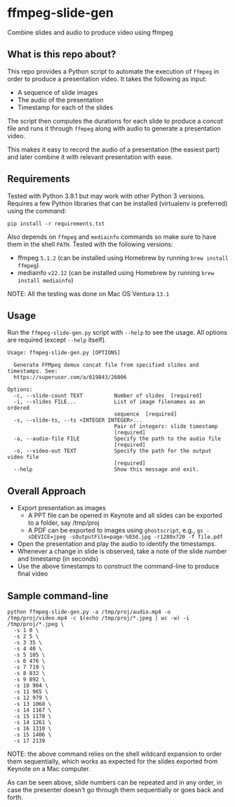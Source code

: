 # ffmpeg-slide-gen

Combine slides and audio to produce video using ffmpeg

## What is this repo about?

This repo provides a Python script to automate the execution of `ffmpeg` in order to produce a presentation video. It takes the following as input:
- A sequence of slide images
- The audio of the presentation
- Timestamp for each of the slides

The script then computes the durations for each slide to produce a *concat* file and runs it through `ffmpeg` along with audio to generate a presentation video.

This makes it easy to record the audio of a presentation (the easiest part) and later combine it with relevant presentation with ease.

## Requirements

Tested with Python 3.9.1 but may work with other Python 3 versions. Requires a few Python libraries that can be installed (virtualenv is preferred) using the command:

```
pip install -r requirements.txt
```

Also depends on `ffmpeg` and `mediainfo` commands so make sure to have them in the shell `PATH`. Tested with the following versions:
- ffmpeg `5.1.2` (can be installed using Homebrew by running `brew install ffmpeg`)
- mediainfo `v22.12` (can be installed using Homebrew by running `brew install mediainfo`)

NOTE: All the testing was done on Mac OS Ventura `13.1`

## Usage

Run the `ffmpeg-slide-gen.py` script with `--help` to see the usage. All options are required (except `--help` itself).

```
Usage: ffmpeg-slide-gen.py [OPTIONS]

  Generate FFMpeg demux concat file from specified slides and timestamps. See:
  https://superuser.com/a/619843/26006

Options:
  -c, --slide-count TEXT          Number of slides  [required]
  -i, --slides FILE...            List of image filenames as an ordered
                                  sequence  [required]
  -s, --slide-ts, --ts <INTEGER INTEGER>...
                                  Pair of integers: slide timestamp
                                  [required]
  -a, --audio-file FILE           Specify the path to the audio file
                                  [required]
  -o, --video-out TEXT            Specify the path for the output video file
                                  [required]
  --help                          Show this message and exit.
```

## Overall Approach

- Export presentation as images
    - A PPT file can be opened in Keynote and all slides can be exported to a folder, say /tmp/proj
    - A PDF can be exported to images using `ghostscript`, e.g., `gs -sDEVICE=jpeg -sOutputFile=page-%03d.jpg -r1280x720 -f file.pdf`
- Open the presentation and play the audio to identify the timestamps.
- Whenever a change in slide is observed, take a note of the slide number and timestamp (in seconds)
- Use the above timestamps to construct the command-line to produce final video

## Sample command-line

```
python ffmpeg-slide-gen.py -a /tmp/proj/audio.mp4 -o /tmp/proj/video.mp4 -c $(echo /tmp/proj/*.jpeg | wc -w) -i /tmp/proj/*.jpeg \
  -s 1 0 \
  -s 2 5 \
  -s 3 35 \
  -s 4 40 \
  -s 5 105 \
  -s 6 476 \
  -s 7 719 \
  -s 8 832 \
  -s 9 892 \
  -s 10 904 \
  -s 11 965 \
  -s 12 979 \
  -s 13 1068 \
  -s 14 1167 \
  -s 15 1178 \
  -s 14 1261 \
  -s 16 1310 \
  -s 15 1406 \
  -s 17 2139
```

NOTE: the above command relies on the shell wildcard expansion to order them sequentially, which works as expected for the slides exported from Keynote on a Mac computer.

As can be seen above, slide numbers can be repeated and in any order, in case the presenter doesn't go through them sequentially or goes back and forth.
